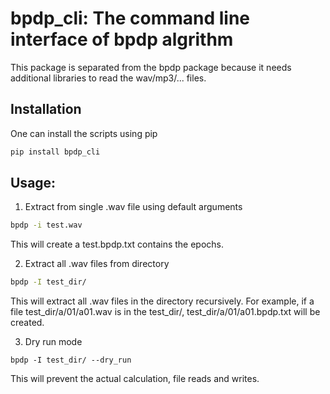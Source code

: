 # bpdp_cli: The command line interface of bpdp algrithm
This package is separated from the bpdp package because it needs additional libraries to read the wav/mp3/... files. 

## Installation 
One can install the scripts using pip
```Bash
pip install bpdp_cli
```

## Usage:
1. Extract from single .wav file using default arguments
```Bash
bpdp -i test.wav
```
This will create a test.bpdp.txt contains the epochs.

2. Extract all .wav files from directory
```Bash
bpdp -I test_dir/
```
This will extract all .wav files in the directory recursively. 
For example, if a file test_dir/a/01/a01.wav is in the test_dir/, test_dir/a/01/a01.bpdp.txt will be created.

3. Dry run mode
```
bpdp -I test_dir/ --dry_run
```
This will prevent the actual calculation, file reads and writes.
